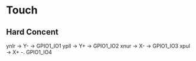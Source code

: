 # Touch 
## Hard Concent
ynlr -> Y- -> GPIO1_IO1
ypll -> Y+ -> GPIO1_IO2
xnur -> X- -> GPIO1_IO3
xpul -> X+ -. GPIO1_IO4
